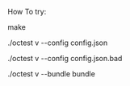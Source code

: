 How To try:

make

./octest v --config config.json

./octest v --config config.json.bad

./octest v --bundle bundle
